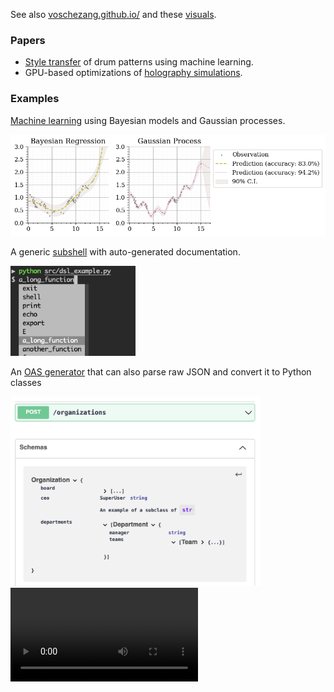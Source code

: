 See also [voschezang.github.io/](https://voschezang.github.io/) and these [visuals](https://voschezang.github.io/Scientific-Computing-Models/).

### Papers
- [Style transfer](https://github.com/voschezang/drum-style-transfer) of drum patterns using machine learning.
- GPU-based optimizations of [holography simulations](https://github.com/voschezang/Holographic-Projector-Simulations).


### Examples

[Machine learning](https://github.com/voschezang/data-science-templates) using Bayesian models and Gaussian processes.

<img src="https://github.com/voschezang/data-science-templates/blob/main/img/bayesian_fits.png?raw=true" style="width: 600px" alt="Plot of Bayesian regression and Gaussian Processes">

A generic [subshell](https://github.com/voschezang/data-science-templates) with auto-generated documentation.

<img src="https://github.com/voschezang/data-science-templates/blob/main/img/shell_dropdown.png?raw=true" style="width: 200px" alt="Example of a shell with a dropdown completion menu">

An [OAS generator](https://github.com/voschezang/data-science-templates) that can also parse raw JSON and convert it to Python classes

<img src="https://github.com/voschezang/data-science-templates/blob/main/img/generated_oas.png?raw=true" style="width: 400px" alt="OAS Example">

<video src="https://user-images.githubusercontent.com/16749566/180764698-3531365e-865a-44f9-a1c2-c3697409ee15.mov" controls="loop autoplay muted"  preload="metadata" style="max-width: 360px;">
</video>
